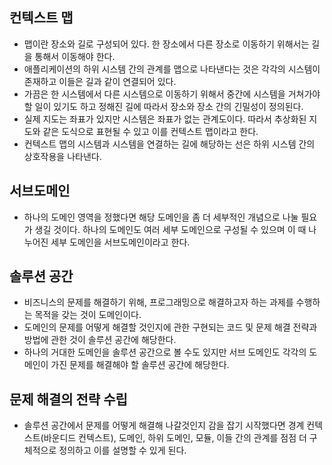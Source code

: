 ## 컨텍스트 맵
- 맵이란 장소와 길로 구성되어 있다. 한 장소에서 다른 장소로 이동하기 위해서는 길을 통해서 이동해야 한다.
- 애플리케이션의 하위 시스템 간의 관계를 맵으로 나타낸다는 것은 각각의 시스템이 존재하고 이들은 길과 같이 연결되어 있다.
- 가끔은 한 시스템에서 다른 시스템으로 이동하기 위해서 중간에 시스템을 거쳐가야 할 일이 있기도 하고 정해진 길에 따라서 장소와 장소 간의 긴밀성이 정의된다.
- 실제 지도는 좌표가 있지만 시스템은 좌표가 없는 관계도이다. 따라서 추상화된 지도와 같은 도식으로 표현될 수 있고 이를 컨텍스트 맵이라고 한다.
- 컨텍스트 맵의 시스템과 시스템을 연결하는 길에 해당하는 선은 하위 시스템 간의 상호작용을 나타낸다.

## 서브도메인
- 하나의 도메인 영역을 정했다면 해당 도메인을 좀 더 세부적인 개념으로 나눌 필요가 생길 것이다. 하나의 도메인도 여러 세부 도메인으로 구성될 수 있으며 이 때 나누어진 세부 도메인을 서브도메인이라고 한다.

## 솔루션 공간
- 비즈니스의 문제를 해결하기 위해, 프로그래밍으로 해결하고자 하는 과제를 수행하는 목적을 갖는 것이 도메인이다.
- 도메인의 문제를 어떻게 해결할 것인지에 관한 구현되는 코드 및 문제 해결 전략과 방법에 관한 것이 솔루션 공간에 해당한다.
- 하나의 거대한 도메인을 솔루션 공간으로 볼 수도 있지만 서브 도메인도 각각의 도메인이 가진 문제를 해결해야 할 솔루션 공간에 해당한다.

## 문제 해결의 전략 수립
- 솔루션 공간에서 문제를 어떻게 해결해 나갈것인지 감을 잡기 시작했다면 경계 컨텍스트(바운디드 컨텍스트), 도메인, 하위 도메인, 모듈, 이들 간의 관계를 점점 더 구체적으로 정의하고 이를 설명할 수 있게 된다.

